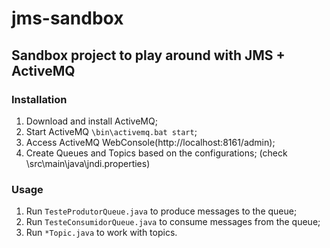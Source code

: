 # jms-sandbox

## Sandbox project to play around with JMS + ActiveMQ

### Installation
1. Download and install ActiveMQ;
2. Start ActiveMQ `\bin\activemq.bat start`;
3. Access ActiveMQ WebConsole(http://localhost:8161/admin);
4. Create Queues and Topics based on the configurations; (check \src\main\java\jndi.properties)

### Usage
1. Run `TesteProdutorQueue.java` to produce messages to the queue;
2. Run `TesteConsumidorQueue.java` to consume messages from the queue;
3. Run `*Topic.java` to work with topics.
